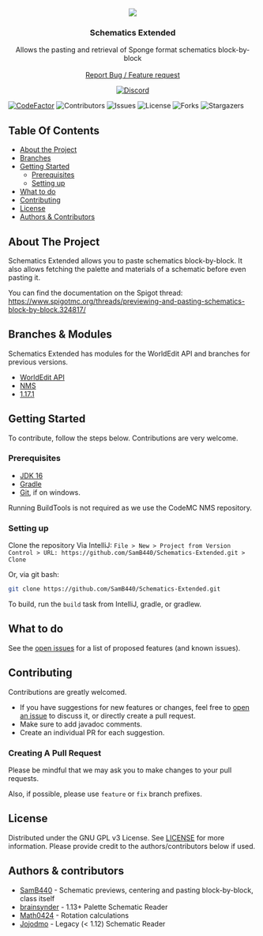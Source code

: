 <br/>
<p align="center">
  <img src="https://www.convallyria.com/images/schematicsgif.gif">
  <h3 align="center">Schematics Extended</h3>

  <p align="center">
    Allows the pasting and retrieval of Sponge format schematics block-by-block
    <br/>
    <br/>
    <a href="https://github.com/SamB440/Schematics-Extended/issues">Report Bug / Feature request</a>
  </p>

  <center>
    <a href="https://discord.gg/fh62mxU">
      <img alt="Discord" src="https://img.shields.io/discord/282242806695591938">
    </a>
  </center>
</p>

[![CodeFactor](https://www.codefactor.io/repository/github/samb440/schematics-extended/badge/master)](https://www.codefactor.io/repository/github/samb440/schematics-extended/overview/master) ![Contributors](https://img.shields.io/github/contributors/SamB440/Schematics-Extended?color=dark-green) ![Issues](https://img.shields.io/github/issues/SamB440/Schematics-Extended) ![License](https://img.shields.io/github/license/SamB440/Schematics-Extended)
![Forks](https://img.shields.io/github/forks/SamB440/Schematics-Extended?style=social) ![Stargazers](https://img.shields.io/github/stars/SamB440/Schematics-Extended?style=social)

## Table Of Contents

* [About the Project](#about-the-project)
* [Branches](#branches)
* [Getting Started](#getting-started)
    * [Prerequisites](#prerequisites)
    * [Setting up](#setting-up)
* [What to do](#what-to-do)
* [Contributing](#contributing)
* [License](#license)
* [Authors & Contributors](#authors--contributors)

## About The Project

Schematics Extended allows you to paste schematics block-by-block. It also allows fetching the palette and materials of a schematic before even pasting it.

You can find the documentation on the Spigot thread: https://www.spigotmc.org/threads/previewing-and-pasting-schematics-block-by-block.324817/

## Branches & Modules

Schematics Extended has modules for the WorldEdit API and branches for previous versions.
* [WorldEdit API](https://github.com/SamB440/Schematics-Extended/tree/master/worldedit)
* [NMS](https://github.com/SamB440/Schematics-Extended/tree/master/nms)
* [1.17.1](https://github.com/SamB440/Schematics-Extended/tree/ver/1.17.1)

## Getting Started

To contribute, follow the steps below. Contributions are very welcome.

### Prerequisites

* [JDK 16](https://adoptium.net/)
* [Gradle](https://gradle.org/)
* [Git](https://gitforwindows.org/), if on windows.

Running BuildTools is not required as we use the CodeMC NMS repository.

### Setting up

Clone the repository
Via IntelliJ:
```File > New > Project from Version Control > URL: https://github.com/SamB440/Schematics-Extended.git > Clone```

Or, via git bash:
```sh
git clone https://github.com/SamB440/Schematics-Extended.git
```

To build, run the `build` task from IntelliJ, gradle, or gradlew.

## What to do

See the [open issues](https://github.com/SamB440/Schematics-Extended/issues) for a list of proposed features (and known issues).

## Contributing

Contributions are greatly welcomed.
* If you have suggestions for new features or changes, feel free to [open an issue](https://github.com/SamB440/Schematics-Extended/issues/new) to discuss it, or directly create a pull request.
* Make sure to add javadoc comments.
* Create an individual PR for each suggestion.

### Creating A Pull Request

Please be mindful that we may ask you to make changes to your pull requests.

Also, if possible, please use `feature` or `fix` branch prefixes.

## License

Distributed under the GNU GPL v3 License. See [LICENSE](https://github.com/SamB440/Schematics-Extended/blob/master/LICENSE) for more information.
Please provide credit to the authors/contributors below if used.

## Authors & contributors

* [SamB440](https://github.com/SamB440) - Schematic previews, centering and pasting block-by-block, class itself
* [brainsynder](https://github.com/brainsynder-Dev) - 1.13+ Palette Schematic Reader
* [Math0424](https://github.com/Math0424) - Rotation calculations
* [Jojodmo](https://github.com/jojodmo) - Legacy (< 1.12) Schematic Reader